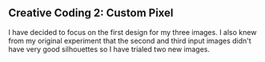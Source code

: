 ## Creative Coding 2: Custom Pixel

I have decided to focus on the first design for my three images. I also knew from my original experiment that the second and third input images didn't have very good silhouettes so I have trialed two new images.

